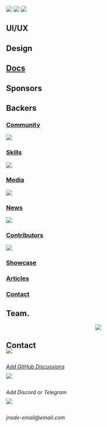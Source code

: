 <div id="cover-heading">
<div id="root" class="animated-header" style="overflow: hidden;">
    <section id="section1" class="marbot-100">
      <div class="container-fluid">
        <div class="row">
          <div class="col text-center">
            <img class="ornament-header-kiri unone" src="assets/dot-circle.svg">
            <img class="ornament-header-kanan unone" src="assets/dot-circle.svg">
            <!--- <br> --->
            <img src="https://avatars.githubusercontent.com/u/5927154?s=280&v=4" class="unone marbot-40">
            <div class="slider marbot-40" style="cursor: grab">
              <div class="sebagai-kotak">
                <h2>UI/UX</h2>
              </div>
              <div class="sebagai-kotak">
                <h2>Design</h2>
              </div>
              <div class="sebagai-kotak">
                <a href="/docs/"> <h2> Docs </h2> </a> <!--- <h2>Docs</h2> --->
              </div>
              <div class="sebagai-kotak">
                <h2>Sponsors</h2>
              </div>
              <div class="sebagai-kotak">
                <h2>Backers</h2>
              </div>
            </div>
            <div class="container">
              <div class="d-flex justify-content-center">
                <a href="https://github.com/jnode-revisited/jnode/discussions" class="unone btn-ungu btn-res1">
                  <h3 class="d-inline-flex">Community</h3>
                </a>
                <a href="https://github.com/jnode-revisited/jnode/discussions/categories/q-a" class="unone btn-biru btn-res1 mx-3">
                  <img src="assets/feather-button-zap.svg" class="d-inline-flex ikon-tombol tmb1">
                  <h3 class="d-inline-flex">Skills</h3>
                </a>
                <a href="https://github.com/jnode-revisited/jnode/discussions/categories/polls" class="unone btn-sea btn-res1">
                  <img src="assets/feather-button-coffee.svg" class="d-inline-flex ikon-tombol tmb1">
                  <h3 class="d-inline-flex">Media</h3>
                </a>
              </div>
              <div class="d-flex justify-content-center mt-3">
                <a href="https://github.com/jnode-revisited/jnode/discussions/categories/announcements" class="unone btn-merah btn-res2">
                  <img src="assets/feather-button-briefcase.svg" class="d-inline-flex ikon-tombol tmb2">
                  <h3 class="d-inline-flex">News</h3>
                </a>
                <a href="https://github.com/jnode-revisited/jnode/graphs/contributors" class="unone btn-kuning btn-res2 mx-3 btn-glow">
                  <img src="assets/feather-button-gift.svg" class="d-inline-flex ikon-tombol tmb2">
                  <h3 class="d-inline-flex">Contributors</h3>
                </a>
                <a href="https://github.com/jnode-revisited/jnode/discussions/categories/show-and-tell" class="unone btn-hijau btn-res2">
                  <img src="assets/feather-button-pentool.svg" class="d-inline-flex ikon-tombol tmb2">
                  <h3 class="d-inline-flex">Showcase</h3>
                </a>
              </div>
              <div class="d-flex justify-content-center mt-3">
                <a href="https://github.com/jnode-revisited/jnode/discussions/categories/general" class="unone btn-oren btn-res4">
                  <h3 class="d-inline-flex">Articles</h3>
                </a>
                <div class="mx-2"></div>
                <a href="#section9" class="unone btn-oren btn-res4">
                  <h3 class="d-inline-flex">Contact</h6>
                </a>
              </div>
            </div>
          </div>
        </div>
      </div>
    </section>
    <section id="section8" class="marbot-80">
      <div id="testim">
        <div class="container">
          <h1 class="text-center marbot-56">Team<span class="dot-oren">.</span></h1>
          <div class="testim flex-container-g" style="text-align:center;">
              <a href="https://github.com/jnode-revisited/jnode/graphs/contributors">
                 <img src="https://contrib.rocks/image?repo=jnode-revisited/jnode" />
              </a>
               <!---- <div class="wrap testi-bg">
              <div id="testim-content" class="cont marbot-72">
                <div class="inactive">
                  <h2>Codehangen</h2>
                  <h2 class="person-role">Fullstack Web Developer</h2>
                  <p class="font-italic">"add."</p>
                </div>
                <div class="active">
                  <h2>Add member</h2>
                  <h2 class="person-role">Android Developer</h2>
                  <p class="font-italic">"add."</p>
                </div>
                <div class="">
                  <h2>Add member</h2>
                  <h2 class="person-role">UI Designer</h2>
                  <p class="font-italic">"add."</p>
                </div>
                <div class="">
                  <h2>Add member</h2>
                  <h2 class="person-role">Add role &amp; Add role</h2>
                  <p class="font-italic">"add."</p>
                </div>
                <div class="">
                  <h2>Add member</h2>
                  <h2 class="person-role">Backend Web Developer</h2>
                  <p class="font-italic">"add."</p>
                </div>
              </div>
            </div> --->
         </div>
       </div>
     </div>
    </section>
    <section id="section9">
      <div class="container text-center sec9-box">
        <h2 class="sec9-contact marbot-48 pt-3 pb-3">Contact</h2>
        <div class="flex-container-h pt-5" style="padding-bottom: 32px;">
          <div class="flex-items-h order-h1">
            <img src="assets/feather-contact-location.svg" class="d-inline-flex ikon-tombol-2 unone" style="margin-top: -24px">
            <a href="https://github.com/jnode-revisited"><h6>Add GitHub Discussions</h6></a> <!--- <h4>add description</h4> -->
          </div>
          <div class="flex-items-h order-h2">
            <img src="assets/feather-contact-whatsapp.svg" class="d-inline-flex ikon-tombol-2 unone mar-res" style="margin-top: -24px">
            <h6>Add Discord or Telegram</h6>
          </div>
          <div class="flex-items-h order-h3">
            <img src="assets/feather-contact-email.svg" class="d-inline-flex ikon-tombol-2 unone mar-res" style="margin-top: -24px">
            <h6>jnode-email@email.com</h6>
          </div>
        </div>
      </div>
    </section>
  </div>
</div>
<!---- 
<h1 id="cover-heading">
  Jnode  -- TODO: Update title --
</h1>

[![GitHub tags](https://img.shields.io/github/tag/MichaelCurrin/docsify-js-template.svg)](https://GitHub.com/MichaelCurrin/docsify-js-template/tags/) -- TODO: Update username and repo name --

>  Starter template for a Markdown-based docs site -- TODO: Replace with your description --


-- TODO: Update to match your project's benefits/features. Git emojis work great here. --

- :hourglass_flowing_sand: Quickly set up an elegant, responsive site
- :open_file_folder: Use your markdown docs as content
- :sparkles: No compilation step and no templating syntax to learn
- :nut_and_bolt: Built on [DocsifyJS](https://docsify.js.org/)
- :pushpin: The library loads in the browser - no local dependencies
- :cloud: Serve locally and on GitHub Pages or Netlify


[Use this template](https://github.com/MichaelCurrin/docsify-js-template/generate) -- TODO: Remove on your copy of this template.--
[Get Started](#docsifyjs-template) <!-- TODO: Use ID of your homepage heading --

-- TODO: Set your background color or image. --
![color](#b3d9f8)

--->
